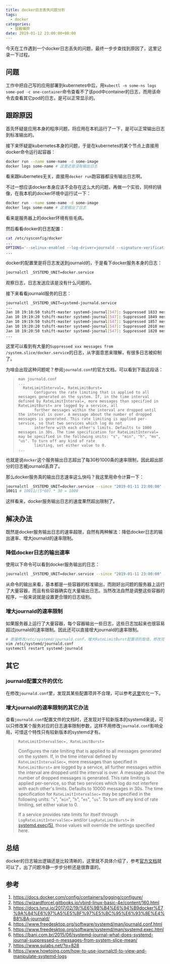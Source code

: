 ```yaml
---
title: docker日志丢失问题分析
tags:
  - docker
categories:
  - 容器编排
date: 2019-01-12 23:00:00+08:00
---
```


今天在工作遇到一个docker日志丢失的问题，最终一步步查找到原因了，这里记录一下过程。

## 问题

工作中把自己写的应用部署到kubernetes中后，用`kubectl -n some-ns logs some-pod -c one-container`命令查看不了该pod中container的日志，而用该命令去查看其它pod的日志，是可以正常显示的。

## 跟踪原因

首先怀疑是应用本身的程序问题，将应用在本机运行了一下，是可以正常输出日志到标准输出的。

接下来怀疑是kubernetes本身的问题，于是在kubernetes的某个节点上直接用docker命令运行起容器：

```bash
docker run --name some-name -d some-image
docker logs some-name # 这里还是没有输出日志
```

看来跟kubernetes无关，直接用`docker run`跑容器都没有输出日志啊。

不过一想应该docker本身应该不会存在这么大的问题，再做一个实验，同样的镜像，在我本机的docker环境中运行试一下：

```bash
docker run --name some-name -d some-image
docker logs some-name # 这里输出了日志
```

看来是服务器上的docker环境有些毛病。

然后看看docker的日志配置：

```bash
cat /etc/sysconfig/docker
...
OPTIONS='--selinux-enabled --log-driver=journald --signature-verification=false --graph=/data/docker'
...
```

docker的配置里是将日志发送到journald的，于是看下docker服务本身的日志：

```bash
journalctl _SYSTEMD_UNIT=docker.service
```

观察日志，日志发送应该是没有什么问题的。

接下来看看journald服务的日志：

```bash
journalctl _SYSTEMD_UNIT=systemd-journald.service
...
Jan 10 19:18:50 tshift-master systemd-journal[547]: Suppressed 1833 messages from /system.slice/docker.service
Jan 10 19:19:20 tshift-master systemd-journal[547]: Suppressed 1849 messages from /system.slice/docker.service
Jan 10 19:19:50 tshift-master systemd-journal[547]: Suppressed 1857 messages from /system.slice/docker.service
Jan 10 19:20:20 tshift-master systemd-journal[547]: Suppressed 2010 messages from /system.slice/docker.service
Jan 10 19:20:50 tshift-master systemd-journal[547]: Suppressed 1820 messages from /system.slice/docker.service
...
```

这里可以看到有大量的`Suppressed xxx messages from /system.slice/docker.service`的日志，从字面意思来理解，有很多日志被抑制了。

为啥会出现这种问题呢？参阅`journald.conf`的官方文档，可以看到下面这段话：

>     man journald.conf
>     ...
>     	RateLimitInterval=, RateLimitBurst=
>            Configures the rate limiting that is applied to all messages generated on the system. If, in the time interval defined by RateLimitInterval=, more messages than specified in RateLimitBurst= are logged by a service, all
>            further messages within the interval are dropped until the interval is over. A message about the number of dropped messages is generated. This rate limiting is applied per-service, so that two services which log do not
>            interfere with each other's limits. Defaults to 1000 messages in 30s. The time specification for RateLimitInterval= may be specified in the following units: "s", "min", "h", "ms", "us". To turn off any kind of rate
>            limiting, set either value to 0.
>     ...

也就是说`docker`这个服务输出日志超出了每30秒1000条的速率限制，因此超出部分的日志被journald丢弃了。

那么docker服务真的输出日志速率这么快吗？我这里用命令计算一下：

```bash
journalctl _SYSTEMD_UNIT=docker.service --since "2019-01-11 23:00:00" --until "2019-01-11 23:05:00" | wc -l
10011 # 10011/(5*60) * 30 = 1000
```

这样看来，docker服务输出日志的速度果然超出限制了。

## 解决办法

既然是docker服务输出日志的速率超限，自然有两种解法：降低docker日志的输出速率、增大journald的速率限制。

### 降低docker日志的输出速率

使用以下命令可以看到docker服务输出的日志：

```bash
journalctl _SYSTEMD_UNIT=docker.service --since "2019-01-11 23:00:00" --until "2019-01-11 23:05:00"
```

从命令的输出来看，基本都是一些容器的标准输出，而刚好出问题的服务器上运行了大量容器，而且有些容器确实在大量输出日志。当然改法自然是调整这些容器的程序，一般来说就是设置更合理的日志级别。

### 增大journald的速率限制

如果服务器上运行了大量容器，每个容器输出一些日志，这些日志加起来也很容易超过journald的速率限制。因此还可以直接增大journald的速率限制。

```bash
# 直接修改/etc/systemd/journald.conf，增大RateLimitBurst配置项的取值，修改完毕后重启journald服务
vim /etc/systemd/journald.conf
systemctl restart systemd-journald
```

## 其它

### journald配置文件的优化

在修改`journald.conf`里，发现其某些配置项并不合理，可以参考[这里](https://docs.lvrui.io/2017/02/19/%E6%9B%B4%E6%94%B9docker%E7%9A%84%E6%97%A5%E5%BF%97%E5%BC%95%E6%93%8E%E4%B8%BA-journald/)优化一下。

### 增大journald的速率限制的其它办法

查看`journald.conf`配置文件的文档时，还发现对于较新版本的systemd来说，可以只修改某个服务对应的日志速率限制参数，这样不用修改`journald.conf`影响全局，可惜这个特性只有较新版本的systemd才有。

> ```
> RateLimitIntervalSec=, RateLimitBurst=
> ```
>
> Configures the rate limiting that is applied to all messages generated on the system. If, in the time interval defined by `RateLimitIntervalSec=`, more messages than specified in `RateLimitBurst=` are logged by a service, all further messages within the interval are dropped until the interval is over. A message about the number of dropped messages is generated. This rate limiting is applied per-service, so that two services which log do not interfere with each other's limits. Defaults to 10000 messages in 30s. The time specification for `RateLimitIntervalSec=` may be specified in the following units: "`s`", "`min`", "`h`", "`ms`", "`us`". To turn off any kind of rate limiting, set either value to 0.
>
> If a service provides rate limits for itself through `LogRateLimitIntervalSec=` and/or `LogRateLimitBurst=` in [systemd.exec(5)](https://www.freedesktop.org/software/systemd/man/systemd.exec.html#), those values will override the settings specified here.

## 总结

docker的日志输出逻辑还是比较清晰的，这里就不具体介绍了，参考[官方文档](https://docs.docker.com/config/containers/logging/configure/)就可以了，出了问题冷静一步步分析还是很靠谱的。

## 参考

1. https://docs.docker.com/config/containers/logging/configure/
2. https://wizardforcel.gitbooks.io/vbird-linux-basic-4e/content/160.html
3. https://docs.lvrui.io/2017/02/19/%E6%9B%B4%E6%94%B9docker%E7%9A%84%E6%97%A5%E5%BF%97%E5%BC%95%E6%93%8E%E4%B8%BA-journald/
4. https://www.freedesktop.org/software/systemd/man/journald.conf.html
5. https://www.freedesktop.org/software/systemd/man/systemd.exec.html
6. https://bani.com.br/2015/06/systemd-journal-what-does-systemd-journal-suppressed-n-messages-from-system-slice-mean/
7. https://www.sulabs.net/?p=828
8. https://www.howtoing.com/how-to-use-journalctl-to-view-and-manipulate-systemd-logs
